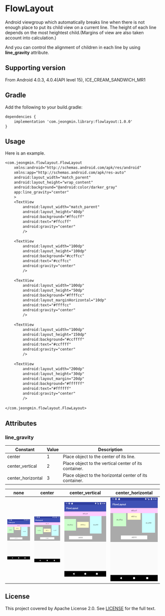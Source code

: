 # FlowLayout
Android viewgroup which automatically breaks line when there is not enough place to put its child view on a current line. The height of each line depends on the most heightest child.(Margins of view are also taken account into calculation.) 

And you can control the alignment of children in each line by using **line_gravity** attribute. 

## Supporting version
From Android 4.0.3, 4.0.4(API level 15), ICE_CREAM_SANDWICH_MR1

## Gradle
Add the following to your build.gradle:

```
dependencies {
    implementation 'com.jeongmin.library:flowlayout:1.0.0'
}
```

## Usage
Here is an example.

```
<com.jeongmin.flowlayout.FlowLayout
    xmlns:android="http://schemas.android.com/apk/res/android"
    xmlns:app="http://schemas.android.com/apk/res-auto"
    android:layout_width="match_parent"
    android:layout_height="wrap_content"
    android:background="@android:color/darker_gray"
    app:line_gravity="center"
    >
    <TextView
        android:layout_width="match_parent"
        android:layout_height="40dp"
        android:background="#ffccff"
        android:text="#ffccff"
        android:gravity="center"
        />

    <TextView
        android:layout_width="100dp"
        android:layout_height="100dp"
        android:background="#ccffcc"
        android:text="#ccffcc"
        android:gravity="center"
        />

    <TextView
        android:layout_width="100dp"
        android:layout_height="50dp"
        android:background="#ffffcc"
        android:layout_marginHorizontal="10dp"
        android:text="#ffffcc"
        android:gravity="center"
        />

    <TextView
        android:layout_width="100dp"
        android:layout_height="150dp"
        android:background="#ccffff"
        android:text="#ccffff"
        android:gravity="center"
        />

    <TextView
        android:layout_width="200dp"
        android:layout_height="30dp"
        android:layout_margin="20dp"
        android:background="#ffffff"
        android:text="#ffffff"
        android:gravity="center"
        />

</com.jeongmin.flowlayout.FlowLayout>

```
## Attributes
### line_gravity

Constant          | Value | Description
-------------------|-------|-----------
center            | 1     | Place object to the center of its line.            
center_vertical   | 2 | Place object to the vertical center of its container.  
center_horizontal | 3 | Place object to the horizontal center of its container.

none | center | center_vertical | center_horizontal
-----|--------|-----------------|--------------------
![none](https://github.com/jeongmin/FlowLayout/blob/master/screenshot/no_line_gravity.png) | ![center](https://github.com/jeongmin/FlowLayout/blob/master/screenshot/line_gravity_center.png) | ![center_vertical](https://github.com/jeongmin/FlowLayout/blob/master/screenshot/line_gravity_center_vertical.png) | ![center_horizontal](https://github.com/jeongmin/FlowLayout/blob/master/screenshot/line_gravity_center_horizontal.png)


## License
This project covered by Apache License 2.0. See [LICENSE](LICENSE) for the full text.
